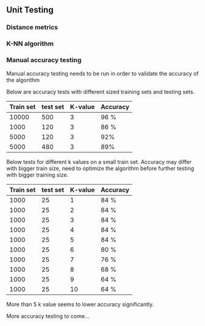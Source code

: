 
## Unit Testing




### Distance metrics



### K-NN algorithm


### Manual accuracy testing

Manual accuracy testing needs to be run in order to validate the accuracy of the algorithm



Below are accuracy tests with different sized training sets and testing sets.


Train set  | test set| K-value | Accuracy |
-----------|---------|---------|----------|
10000      | 500     |  3      |    96 %  |
1000        | 120     |  3      |    86 %  |
5000       | 120    |  3      |     92%  |
5000       | 480    |  3      |     89%  |




Below tests for different k values on a small train set. Accuracy may differ with bigger train size, need to optimize the algorithm before further testing with bigger training size.

Train set  | test set| K-value | Accuracy |
-----------|---------|---------|----------|
1000      | 25     |  1      |    84 %  |
1000      | 25     |  2      |    84 %  |
1000      | 25     |  3      |    84 %  |
1000      | 25     |  4      |    84 %  |
1000      | 25     |  5      |    84 %  |
1000      | 25     |  6      |    80 %  |
1000      | 25     |  7      |    76 %  |
1000      | 25     |  8      |    68 %  |
1000      | 25     |  9      |    64 %  |
1000      | 25     |  10      |    64 %  |

More than 5 k value seems to lower accuracy significantly.





More accuracy testing to come...